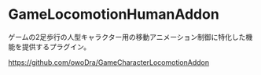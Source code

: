 # GameLocomotionHumanAddon
 ゲームの2足歩行の人型キャラクター用の移動アニメーション制御に特化した機能を提供するプラグイン。

https://github.com/owoDra/GameCharacterLocomotionAddon
